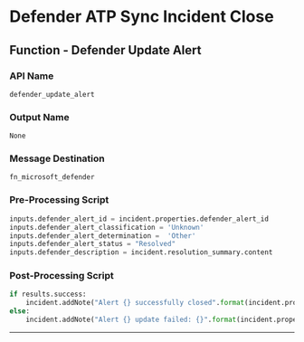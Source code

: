 <!--
    DO NOT MANUALLY EDIT THIS FILE
    THIS FILE IS AUTOMATICALLY GENERATED WITH resilient-circuits codegen
-->

# Defender ATP Sync Incident Close

## Function - Defender Update Alert

### API Name
`defender_update_alert`

### Output Name
`None`

### Message Destination
`fn_microsoft_defender`

### Pre-Processing Script
```python
inputs.defender_alert_id = incident.properties.defender_alert_id
inputs.defender_alert_classification = 'Unknown'
inputs.defender_alert_determination =  'Other'
inputs.defender_alert_status = "Resolved"
inputs.defender_description = incident.resolution_summary.content
```

### Post-Processing Script
```python
if results.success:
    incident.addNote("Alert {} successfully closed".format(incident.properties.defender_alert_id))
else:
    incident.addNote("Alert {} update failed: {}".format(incident.properties.defender_alert_id, results.reason))
```

---

